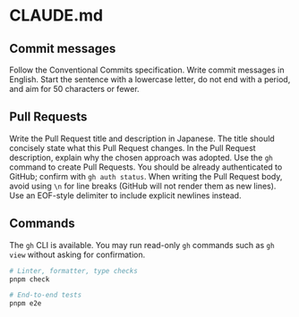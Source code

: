 # CLAUDE.md

## Commit messages
Follow the Conventional Commits specification.
Write commit messages in English. Start the sentence with a lowercase letter, do not end with a period, and aim for 50 characters or fewer.

## Pull Requests
Write the Pull Request title and description in Japanese.
The title should concisely state what this Pull Request changes.
In the Pull Request description, explain why the chosen approach was adopted.
Use the `gh` command to create Pull Requests.
You should be already authenticated to GitHub; confirm with `gh auth status`.
When writing the Pull Request body, avoid using `\n` for line breaks (GitHub will not render them as new lines). Use an EOF-style delimiter to include explicit newlines instead.

## Commands

The `gh` CLI is available.
You may run read-only `gh` commands such as `gh view` without asking for confirmation.

```bash
# Linter, formatter, type checks
pnpm check
```

```bash
# End-to-end tests
pnpm e2e
```

